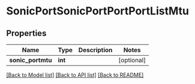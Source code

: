 # SonicPortSonicPortPortPortListMtu

## Properties
Name | Type | Description | Notes
------------ | ------------- | ------------- | -------------
**sonic_portmtu** | **int** |  | [optional] 

[[Back to Model list]](../README.md#documentation-for-models) [[Back to API list]](../README.md#documentation-for-api-endpoints) [[Back to README]](../README.md)


